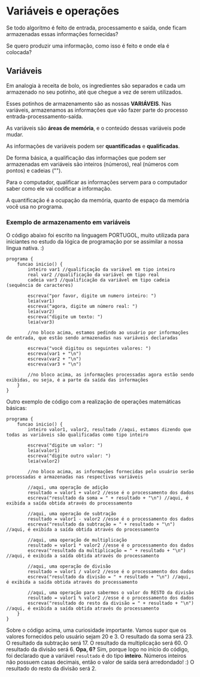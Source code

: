 # Variáveis e operações

Se todo algoritmo é feito de entrada, processamento e saída, onde ficam armazenadas essas informações fornecidas?

Se quero produzir uma informação, como isso é feito e onde ela é colocada?

## Variáveis

Em analogia à receita de bolo, os ingredientes são separados e cada um armazenado no seu potinho, até que chegue a vez de serem utilizados.

Esses potinhos de armazenamento são as nossas **VARIÁVEIS**. Nas variáveis, armazenamos as informações que vão fazer parte do processo entrada-processamento-saída.

As variáveis são **áreas de memória**, e o conteúdo dessas variáveis pode mudar. 

As informações de variáveis podem ser **quantificadas** e **qualificadas**.

De forma básica, a qualificação das informações que podem ser armazenadas em variáveis são inteiros (números), real (números com pontos) e cadeias ("").

Para o computador, qualificar as informações servem para o computador saber como ele vai codificar a informação.

A quantificação é a ocupação da memória, quanto de espaço da memória você usa no programa.

### Exemplo de armazenamento em variáveis

O código abaixo foi escrito na linguagem PORTUGOL, muito utilizada para iniciantes no estudo da lógica de programação por se assimilar a nossa lingua nativa. :)

```
programa {
	funcao inicio() {
		inteiro var1 //qualificação da variável em tipo inteiro
		real var2 //qualificação da variável em tipo real
		cadeia var3 //qualificação da variável em tipo cadeia (sequência de caracteres)
		
		escreva("por favor, digite um numero inteiro: ")
		leia(var1)
		escreva("agora, digite um número real: ")
		leia(var2)
		escreva("digite um texto: ")
		leia(var3)

        //no bloco acima, estamos pedindo ao usuário por informações de entrada, que estão sendo armazenadas nas variáveis declaradas

		escreva("você digitou os seguintes valores: ")
		escreva(var1 + "\n")
		escreva(var2 + "\n")
		escreva(var3 + "\n")

        //no bloco acima, as informações processadas agora estão sendo exibidas, ou seja, é a parte da saída das informações
	}
}
```

Outro exemplo de código com a realização de operações matemáticas básicas:

```
programa {
	funcao inicio() {
		inteiro valor1, valor2, resultado //aqui, estamos dizendo que todas as variáveis são qualificadas como tipo inteiro

		escreva("digite um valor: ")
		leia(valor1)
		escreva("digite outro valor: ")
		leia(valor2)

        //no bloco acima, as informações fornecidas pelo usuário serão processadas e armazenadas nas respectivas variáveis
		
        //aqui, uma operação de adição
		resultado = valor1 + valor2 //esse é o processamento dos dados
		escreva("resultado da soma = " + resultado + "\n") //aqui, é exibida a saída obtida através do processamento
		
        //aqui, uma operação de subtração
		resultado = valor1 - valor2 //esse é o processamento dos dados
		escreva("resultado da subtração = " + resultado + "\n") //aqui, é exibida a saída obtida através do processamento
		
        //aqui, uma operação de multiplicação
		resultado = valor1 * valor2 //esse é o processamento dos dados
		escreva("resultado da multiplicação = " + resultado + "\n") //aqui, é exibida a saída obtida através do processamento
		
        //aqui, uma operação de divisão
		resultado = valor1 / valor2 //esse é o processamento dos dados
		escreva("resultado da divisão = " + resultado + "\n") //aqui, é exibida a saída obtida através do processamento
		
        //aqui, uma operação para sabermos o valor do RESTO da divisão
		resultado = valor1 % valor2 //esse é o processamento dos dados
		escreva("resultado do resto da divisão = " + resultado + "\n") //aqui, é exibida a saída obtida através do processamento
	}
}
```

Sobre o código acima, uma curiosidade importante.
Vamos supor que os valores fornecidos pelo usuário sejam 20 e 3.
O resultado da soma será 23.
O resultado da subtração será 17.
O resultado da multiplicação será 60.
O resultado da divisão será 6. **Opa, 6?** Sim, porque logo no início do código, foi declarado que a variável `resultado` é do tipo **inteiro**. Números inteiros não possuem casas decimais, então o valor de saída será arredondado! :)
O resultado do resto da divisão será 2.
